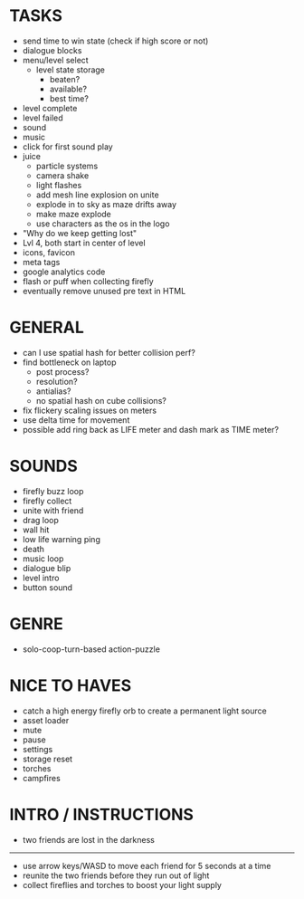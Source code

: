 # TASKS

- send time to win state (check if high score or not)
- dialogue blocks
- menu/level select
  - level state storage
    - beaten?
    - available?
    - best time?
- level complete
- level failed
- sound
- music
- click for first sound play
- juice
  - particle systems
  - camera shake
  - light flashes
  - add mesh line explosion on unite
  - explode in to sky as maze drifts away
  - make maze explode
  - use characters as the os in the logo
- "Why do we keep getting lost"
- Lvl 4, both start in center of level
- icons, favicon
- meta tags
- google analytics code
- flash or puff when collecting firefly
- eventually remove unused pre text in HTML

# GENERAL

- can I use spatial hash for better collision perf?
- find bottleneck on laptop
  - post process?
  - resolution?
  - antialias?
  - no spatial hash on cube collisions?
- fix flickery scaling issues on meters
- use delta time for movement
- possible add ring back as LIFE meter and dash mark as TIME meter?

# SOUNDS

- firefly buzz loop
- firefly collect
- unite with friend
- drag loop
- wall hit
- low life warning ping
- death
- music loop
- dialogue blip
- level intro
- button sound

# GENRE

- solo-coop-turn-based action-puzzle

# NICE TO HAVES

- catch a high energy firefly orb to create a permanent light source
- asset loader
- mute
- pause
- settings
- storage reset
- torches
- campfires

# INTRO / INSTRUCTIONS

- two friends are lost in the darkness
---
- use arrow keys/WASD to move each friend for 5 seconds at a time
- reunite the two friends before they run out of light
- collect fireflies and torches to boost your light supply
